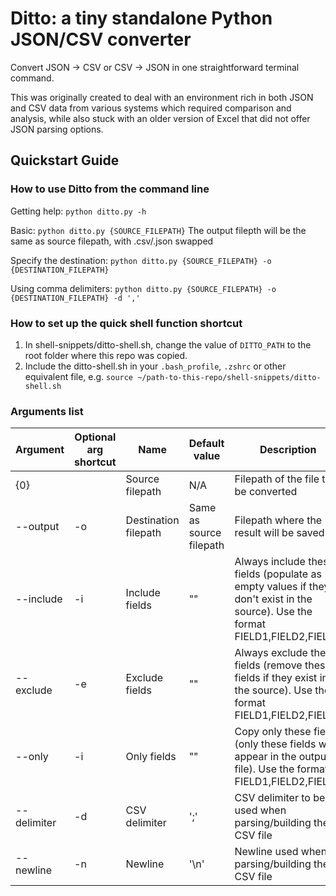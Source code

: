 # Ditto: a tiny standalone Python JSON/CSV converter

Convert JSON -> CSV or CSV -> JSON in one straightforward terminal command.

This was originally created to deal with an environment rich in both JSON and CSV data from various systems which required comparison and analysis, while also stuck with an older version of Excel that did not offer JSON parsing options.

## Quickstart Guide

### How to use Ditto from the command line

Getting help:
`python ditto.py -h`

Basic:
`python ditto.py {SOURCE_FILEPATH}`
The output filepth will be the same as source filepath, with .csv/.json swapped

Specify the destination:
`python ditto.py {SOURCE_FILEPATH} -o {DESTINATION_FILEPATH}`

Using comma delimiters:
`python ditto.py {SOURCE_FILEPATH} -o {DESTINATION_FILEPATH} -d ','`

### How to set up the quick shell function shortcut

1. In shell-snippets/ditto-shell.sh, change the value of `DITTO_PATH` to the root folder where this repo was copied.
2. Include the ditto-shell.sh in your `.bash_profile`, `.zshrc` or other equivalent file, e.g. `source ~/path-to-this-repo/shell-snippets/ditto-shell.sh`

### Arguments list

| Argument | Optional arg shortcut | Name | Default value | Description |
| --- | --- | --- | --- | --- |
| {0} |  | Source filepath | N/A | Filepath of the file to be converted |
| --output | -o | Destination filepath | Same as source filepath | Filepath where the result will be saved |
| --include | -i | Include fields | "" | Always include these fields (populate as empty values if they don't exist in the source). Use the format FIELD1,FIELD2,FIELD3 |
| --exclude | -e | Exclude fields | "" | Always exclude these fields (remove these fields if they exist in the source). Use the format FIELD1,FIELD2,FIELD3 |
| --only | -i | Only fields | "" | Copy only these fields (only these fields will appear in the output file). Use the format FIELD1,FIELD2,FIELD3 |
| --delimiter | -d | CSV delimiter | ';' | CSV delimiter to be used when parsing/building the CSV file |
| --newline | -n | Newline | '\n' | Newline used when parsing/building the CSV file |


